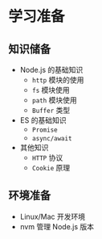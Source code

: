# 学习准备

## 知识储备

- Node.js 的基础知识
    - `http` 模块的使用
    - `fs` 模块使用
    - `path` 模块使用
    - `Buffer` 类型
- ES 的基础知识
    - `Promise` 
    - `async/await`
- 其他知识
    - `HTTP` 协议
    - `Cookie` 原理

## 环境准备

- Linux/Mac 开发环境
- nvm 管理 Node.js 版本